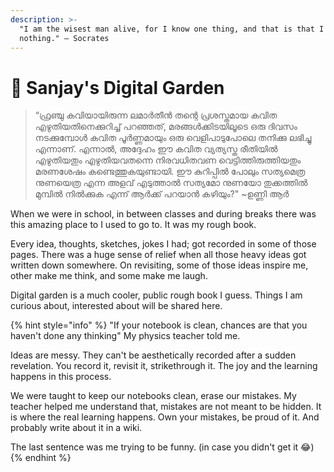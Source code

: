 ```yaml
---
description: >-
  "I am the wisest man alive, for I know one thing, and that is that I know
  nothing." — Socrates
---
```


# 🌃 Sanjay's Digital Garden

> “ഫ്രഞ്ചു കവിയായിരുന്ന ലമാർതീൻ തന്റെ പ്രശസ്തമായ കവിത എഴുതിയതിനെക്കുറിച്ച് പറഞ്ഞത്, മരങ്ങൾക്കിടയിലൂടെ ഒരു ദിവസം നടക്കുമ്പോൾ കവിത പൂർണ്ണമായും ഒരു വെളിപാടുപോലെ തനിക്കു ലഭിച്ചു എന്നാണ്. എന്നാൽ, അദ്ദേഹം ഈ കവിത വ്യത്യസ്ത രീതിയിൽ എഴുതിയതും എഴുതിയവതന്നെ നിരവധിതവണ വെട്ടിത്തിരുത്തിയതും മരണശേഷം കണ്ടെത്തുകയുണ്ടായി. ഈ കുറിപ്പിൽ പോലും സത്യമെത്ര നുണയെത്ര എന്ന അളവ് എടുത്താൽ സത്യമോ നുണയോ തുക്കത്തിൽ മുമ്പിൽ നിൽക്കുക എന്ന് ആർക്ക് പറയാൻ കഴിയും?" \~ഉണ്ണി ആർ

When we were in school, in between classes and during breaks there was this amazing place to I used to go to. It was my rough book.&#x20;

Every idea, thoughts, sketches, jokes I had; got recorded in some of those pages. There was a huge sense of relief when all those heavy ideas got written down somewhere. On revisiting, some of those ideas inspire me, other make me think, and some make me laugh.&#x20;

Digital garden is a much cooler, public rough book I guess. Things I am curious about, interested about will be shared here.&#x20;

{% hint style="info" %}
"If your notebook is clean, chances are that you haven't done any thinking" My physics teacher told me.

Ideas are messy. They can't be aesthetically recorded after a sudden revelation. You record it, revisit it, strikethrough it. The joy and the learning happens in this process.&#x20;

We were taught to keep our notebooks clean, erase our mistakes. My teacher helped me understand that, mistakes are not meant to be hidden. It is where the real learning happens. Own your mistakes, be proud of it. And probably write about it in a wiki.&#x20;

The last sentence was me trying to be funny. (in case you didn't get it :joy:)
{% endhint %}
